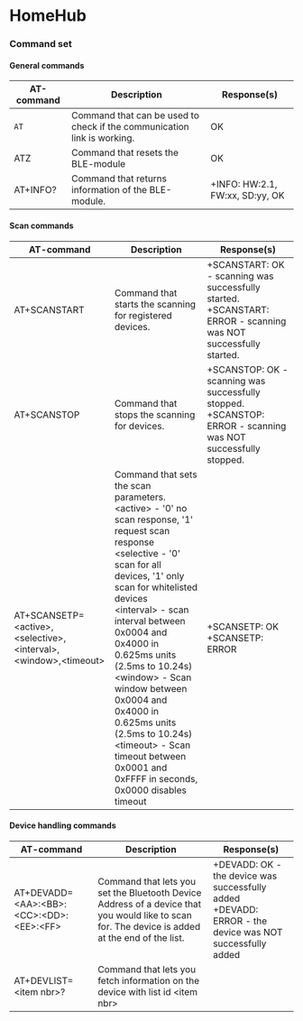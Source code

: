 # HomeHub

### Command set

#### General commands

| AT-command | Description | Response(s) |
|------------|-------------|-------------|
| `AT`         | Command that can be used to check if the communication link is working. | OK |
| ATZ        | Command that resets the BLE-module | OK |
| AT+INFO?   | Command that returns information of the BLE-module. | +INFO: HW:2.1, FW:xx, SD:yy, OK |


#### Scan commands

| AT-command | Description | Response(s) |
|------------|-------------|-------------|
| AT+SCANSTART | Command that starts the scanning for registered devices. | +SCANSTART: OK - scanning was successfully started. <BR> +SCANSTART: ERROR - scanning was NOT successfully started. |
| AT+SCANSTOP | Command that stops the scanning for devices. | +SCANSTOP: OK - scanning was successfully stopped. <BR> +SCANSTOP: ERROR - scanning was NOT successfully stopped. |
| AT+SCANSETP=&lt;active>,&lt;selective>,&lt;interval>,&lt;window>,&lt;timeout> | Command that sets the scan parameters. <BR> &lt;active> - '0' no scan response, '1' request scan response <BR> &lt;selective - '0' scan for all devices, '1' only scan for whitelisted devices <BR> &lt;interval> - scan interval between 0x0004 and 0x4000 in 0.625ms units (2.5ms to 10.24s) <BR> &lt;window> - Scan window between 0x0004 and 0x4000 in 0.625ms units (2.5ms to 10.24s) <BR> &lt;timeout> -  Scan timeout between 0x0001 and 0xFFFF in seconds, 0x0000 disables timeout | +SCANSETP: OK <BR> +SCANSETP: ERROR |


#### Device handling commands

| AT-command | Description | Response(s) |
|------------|-------------|-------------|
| AT+DEVADD=&lt;AA>:&lt;BB>:&lt;CC>:&lt;DD>:&lt;EE>:&lt;FF>  | Command that lets you set the Bluetooth Device Address of a device that you would like to scan for. The device is added at the end of the list. | +DEVADD: OK - the device was successfully added <BR> +DEVADD: ERROR - the device was NOT successfully added |
| AT+DEVLIST=&lt;item nbr>? | Command that lets you fetch information on the device with list id &lt;item nbr> | |

